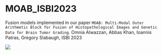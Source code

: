 # MOAB_ISBI2023
Fusion models implemented in our paper ``MOAB: Multi-Modal Outer Arithmetic Block for Fusion of Histopathological Images and Genetic Data for Brain Tumor Grading``. Omnia Alwazzan, Abbas Khan, Ioannis Patras, Gregory Slabaugh, ISBI 2023

![]([https://i.stack.imgur.com/RJj4x.png](https://github.com/omniaalwazzan/MOAB_ISBI2023/blob/main/MOAB_fusion.png))


